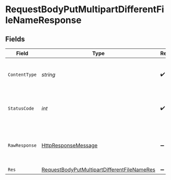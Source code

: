 # RequestBodyPutMultipartDifferentFileNameResponse


## Fields

| Field                                                                                                                 | Type                                                                                                                  | Required                                                                                                              | Description                                                                                                           |
| --------------------------------------------------------------------------------------------------------------------- | --------------------------------------------------------------------------------------------------------------------- | --------------------------------------------------------------------------------------------------------------------- | --------------------------------------------------------------------------------------------------------------------- |
| `ContentType`                                                                                                         | *string*                                                                                                              | :heavy_check_mark:                                                                                                    | HTTP response content type for this operation                                                                         |
| `StatusCode`                                                                                                          | *int*                                                                                                                 | :heavy_check_mark:                                                                                                    | HTTP response status code for this operation                                                                          |
| `RawResponse`                                                                                                         | [HttpResponseMessage](https://learn.microsoft.com/en-us/dotnet/api/system.net.http.httpresponsemessage?view=net-5.0)  | :heavy_minus_sign:                                                                                                    | Raw HTTP response; suitable for custom response parsing                                                               |
| `Res`                                                                                                                 | [RequestBodyPutMultipartDifferentFileNameRes](../../Models/Operations/RequestBodyPutMultipartDifferentFileNameRes.md) | :heavy_minus_sign:                                                                                                    | OK                                                                                                                    |